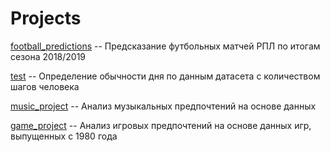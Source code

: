 # Projects
[football_predictions](football_predictions.ipynb) -- Предсказание футбольных матчей РПЛ по итогам сезона 2018/2019

[test](test.ipynb) -- Определение обычности дня по данным датасета с количеством шагов человека 

[music_project](music_project.ipynb) -- Анализ музыкальных предпочтений на основе данных 

[game_project](game_project.ipynb) -- Анализ игровых предпочтений на основе данных игр, выпущенных с 1980 года
